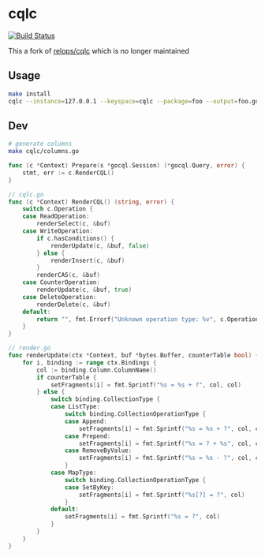 # cqlc

[![Build Status](https://travis-ci.org/pingginp/cqlc.svg?branch=master)](https://travis-ci.org/pingginp/cqlc)

This a fork of [relops/cqlc](https://github.com/relops/cqlc) which is no longer maintained

## Usage

````bash
make install
cqlc --instance=127.0.0.1 --keyspace=cqlc --package=foo --output=foo.go --symbols
````

## Dev

````bash
# generate columns
make cqlc/columns.go
````

````go
func (c *Context) Prepare(s *gocql.Session) (*gocql.Query, error) {
	stmt, err := c.RenderCQL()
}

// cqlc.go
func (c *Context) RenderCQL() (string, error) {
	switch c.Operation {
	case ReadOperation:
		renderSelect(c, &buf)
	case WriteOperation:
		if c.hasConditions() {
			renderUpdate(c, &buf, false)
		} else {
			renderInsert(c, &buf)
		}
		renderCAS(c, &buf)
	case CounterOperation:
		renderUpdate(c, &buf, true)
	case DeleteOperation:
		renderDelete(c, &buf)
	default:
		return "", fmt.Errorf("Unknown operation type: %v", c.Operation)
	}
}

// render.go
func renderUpdate(ctx *Context, buf *bytes.Buffer, counterTable bool) {
	for i, binding := range ctx.Bindings {
		col := binding.Column.ColumnName()
		if counterTable {
			setFragments[i] = fmt.Sprintf("%s = %s + ?", col, col)
		} else {
			switch binding.CollectionType {
			case ListType:
				switch binding.CollectionOperationType {
				case Append:
					setFragments[i] = fmt.Sprintf("%s = %s + ?", col, col)
				case Prepend:
					setFragments[i] = fmt.Sprintf("%s = ? + %s", col, col)
				case RemoveByValue:
					setFragments[i] = fmt.Sprintf("%s = %s - ?", col, col)
				}
			case MapType:
				switch binding.CollectionOperationType {
				case SetByKey:
					setFragments[i] = fmt.Sprintf("%s[?] = ?", col)
				}
			default:
				setFragments[i] = fmt.Sprintf("%s = ?", col)
			}
		}
	}
}
````